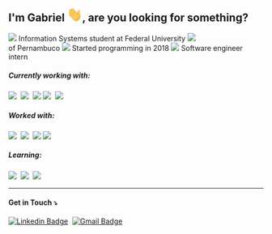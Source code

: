 
## I'm Gabriel <img src="https://raw.githubusercontent.com/ABSphreak/ABSphreak/master/gifs/Hi.gif" width="30px">, are you looking for something?
<img src="https://www.flaticon.com/svg/static/icons/svg/479/479026.svg" align=right width=150 />

<img src="https://emojipedia-us.s3.dualstack.us-west-1.amazonaws.com/thumbs/160/apple/271/school_1f3eb.png" width="20" /> Information Systems student at Federal University of Pernambuco
<img src="https://emojipedia-us.s3.dualstack.us-west-1.amazonaws.com/thumbs/160/apple/271/triangular-flag_1f6a9.png" width="20" /> Started programming in 2018
<img src="https://emojipedia-us.s3.dualstack.us-west-1.amazonaws.com/thumbs/160/apple/271/laptop_1f4bb.png" width="20" /> Software engineer intern


##### Currently working with: <br>
<img height="30" src="https://devicon.dev/devicon.git/icons/html5/html5-original.svg"> &nbsp;<img height="30" src="https://devicon.dev/devicon.git/icons/css3/css3-original.svg"> &nbsp;<img height="30" src="https://devicon.dev/devicon.git/icons/javascript/javascript-original.svg">&nbsp;<img height="30" src="https://devicon.dev/devicon.git/icons/python/python-original.svg"> &nbsp;<img height="30" src="https://devicon.dev/devicon.git/icons/django/django-original.svg"> &nbsp; 


##### Worked with: <br>
<img height="30" src="https://devicon.dev/devicon.git/icons/rails/rails-plain-wordmark.svg"> &nbsp;<img height="30" src="https://devicon.dev/devicon.git/icons/sass/sass-original.svg"> &nbsp;<img height="30" src="https://devicon.dev/devicon.git/icons/ruby/ruby-original.svg">&nbsp;<img height="30" src="https://devicon.dev/devicon.git/icons/bootstrap/bootstrap-plain.svg">

##### Learning: <br>
<img height="30" src="https://devicon.dev/devicon.git/icons/go/go-line.svg"> &nbsp;<img height="30" src="https://devicon.dev/devicon.git/icons/rust/rust-plain.svg"> &nbsp;<img height="30" src="https://devicon.dev/devicon.git/icons/react/react-original.svg">

<hr>

#### Get in Touch ⤵️

[![Linkedin Badge](https://img.shields.io/badge/linkedin%20-%230077B5.svg?&style=for-the-badge&logo=linkedin&logoColor=white)](https://www.linkedin.com/in/gabriel-de-oliveira-ferreira-2a13b8191/) &nbsp;[![Gmail Badge](https://img.shields.io/badge/GMAIL-%23DC322F.svg?&style=for-the-badge&logo=gmail&logoColor=white)](mailto:gof2@cin.ufpe.br)
